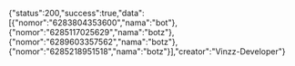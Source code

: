 {"status":200,"success":true,"data":[{"nomor":"6283804353600","nama":"bot"},{"nomor":"6285117025629","nama":"botz"},{"nomor":"6289603357562","nama":"botz"},{"nomor":"6285218951518","nama":"botz"}],"creator":"Vinzz-Developer"}
